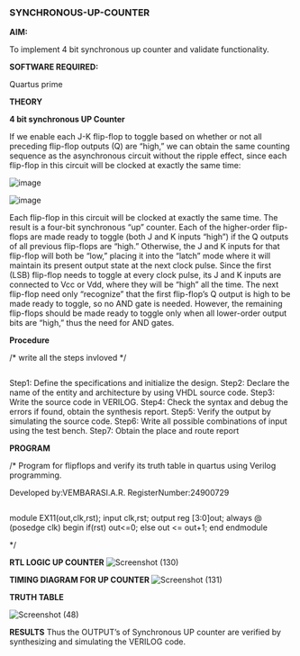 ### SYNCHRONOUS-UP-COUNTER

**AIM:**

To implement 4 bit synchronous up counter and validate functionality.

**SOFTWARE REQUIRED:**

Quartus prime

**THEORY**

**4 bit synchronous UP Counter**

If we enable each J-K flip-flop to toggle based on whether or not all preceding flip-flop outputs (Q) are “high,” we can obtain the same counting sequence as the asynchronous circuit without the ripple effect, since each flip-flop in this circuit will be clocked at exactly the same time:

![image](https://github.com/naavaneetha/SYNCHRONOUS-UP-COUNTER/assets/154305477/d5db3fa0-e413-404c-b80e-b2f39d82e7e8)


![image](https://github.com/naavaneetha/SYNCHRONOUS-UP-COUNTER/assets/154305477/52cb61eb-d04b-442d-810c-31185a68410b)

Each flip-flop in this circuit will be clocked at exactly the same time.
The result is a four-bit synchronous “up” counter. Each of the higher-order flip-flops are made ready to toggle (both J and K inputs “high”) if the Q outputs of all previous flip-flops are “high.”
Otherwise, the J and K inputs for that flip-flop will both be “low,” placing it into the “latch” mode where it will maintain its present output state at the next clock pulse.
Since the first (LSB) flip-flop needs to toggle at every clock pulse, its J and K inputs are connected to Vcc or Vdd, where they will be “high” all the time.
The next flip-flop need only “recognize” that the first flip-flop’s Q output is high to be made ready to toggle, so no AND gate is needed.
However, the remaining flip-flops should be made ready to toggle only when all lower-order output bits are “high,” thus the need for AND gates.

**Procedure**

/* write all the steps invloved */
```
``` 
Step1: Define the specifications and initialize the design. 
Step2: Declare the name of the entity and architecture by using VHDL source code. 
Step3: Write the source code in VERILOG. 
Step4: Check the syntax and debug the errors if found, obtain the synthesis report. 
Step5: Verify the output by simulating the source code. 
Step6: Write all possible combinations of input using the test bench. 
Step7: Obtain the place and route report

**PROGRAM**

/* Program for flipflops and verify its truth table in quartus using Verilog programming. 

Developed by:VEMBARASI.A.R. RegisterNumber:24900729
```
```
module EX11(out,clk,rst);
input clk,rst;
output reg [3:0]out;
always @ (posedge clk)
begin
   if(rst)
     out<=0;
   else 
     out <= out+1;
end
endmodule

*/

**RTL LOGIC UP COUNTER**
![Screenshot (130)](https://github.com/user-attachments/assets/50683804-4788-4e9f-8dad-2b195b94a440)


**TIMING DIAGRAM FOR UP COUNTER**
![Screenshot (131)](https://github.com/user-attachments/assets/19ed7cc4-2ce2-4082-8347-68bc22cc23de)


**TRUTH TABLE**

![Screenshot (48)](https://github.com/user-attachments/assets/5b75a021-c54f-467e-9463-85ea3e4fe0b4)


**RESULTS**
Thus the OUTPUT’s of Synchronous UP counter are verified by synthesizing and 
simulating the  VERILOG code.


